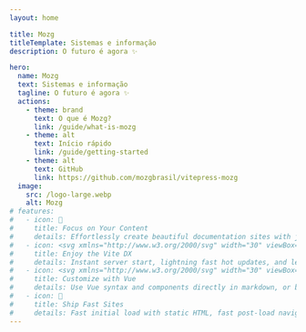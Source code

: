```yaml
---
layout: home

title: Mozg
titleTemplate: Sistemas e informação
description: O futuro é agora ✨

hero:
  name: Mozg
  text: Sistemas e informação
  tagline: O futuro é agora ✨
  actions:
    - theme: brand
      text: O que é Mozg?
      link: /guide/what-is-mozg
    - theme: alt
      text: Início rápido
      link: /guide/getting-started
    - theme: alt
      text: GitHub
      link: https://github.com/mozgbrasil/vitepress-mozg
  image:
    src: /logo-large.webp
    alt: Mozg
# features:
#   - icon: 📝
#     title: Focus on Your Content
#     details: Effortlessly create beautiful documentation sites with just markdown.
#   - icon: <svg xmlns="http://www.w3.org/2000/svg" width="30" viewBox="0 0 256 256.32"><defs><linearGradient id="a" x1="-.828%" x2="57.636%" y1="7.652%" y2="78.411%"><stop offset="0%" stop-color="#41D1FF"/><stop offset="100%" stop-color="#BD34FE"/></linearGradient><linearGradient id="b" x1="43.376%" x2="50.316%" y1="2.242%" y2="89.03%"><stop offset="0%" stop-color="#FFEA83"/><stop offset="8.333%" stop-color="#FFDD35"/><stop offset="100%" stop-color="#FFA800"/></linearGradient></defs><path fill="url(#a)" d="M255.153 37.938 134.897 252.976c-2.483 4.44-8.862 4.466-11.382.048L.875 37.958c-2.746-4.814 1.371-10.646 6.827-9.67l120.385 21.517a6.537 6.537 0 0 0 2.322-.004l117.867-21.483c5.438-.991 9.574 4.796 6.877 9.62Z"/><path fill="url(#b)" d="M185.432.063 96.44 17.501a3.268 3.268 0 0 0-2.634 3.014l-5.474 92.456a3.268 3.268 0 0 0 3.997 3.378l24.777-5.718c2.318-.535 4.413 1.507 3.936 3.838l-7.361 36.047c-.495 2.426 1.782 4.5 4.151 3.78l15.304-4.649c2.372-.72 4.652 1.36 4.15 3.788l-11.698 56.621c-.732 3.542 3.979 5.473 5.943 2.437l1.313-2.028 72.516-144.72c1.215-2.423-.88-5.186-3.54-4.672l-25.505 4.922c-2.396.462-4.435-1.77-3.759-4.114l16.646-57.705c.677-2.35-1.37-4.583-3.769-4.113Z"/></svg>
#     title: Enjoy the Vite DX
#     details: Instant server start, lightning fast hot updates, and leverage Vite ecosystem plugins.
#   - icon: <svg xmlns="http://www.w3.org/2000/svg" width="30" viewBox="0 0 256 220.8"><path fill="#41B883" d="M204.8 0H256L128 220.8 0 0h97.92L128 51.2 157.44 0h47.36Z"/><path fill="#41B883" d="m0 0 128 220.8L256 0h-51.2L128 132.48 50.56 0H0Z"/><path fill="#35495E" d="M50.56 0 128 133.12 204.8 0h-47.36L128 51.2 97.92 0H50.56Z"/></svg>
#     title: Customize with Vue
#     details: Use Vue syntax and components directly in markdown, or build custom themes with Vue.
#   - icon: 🚀
#     title: Ship Fast Sites
#     details: Fast initial load with static HTML, fast post-load navigation with client-side routing.
---
```


<style>
:root {
  --vp-home-hero-name-color: transparent;
  --vp-home-hero-name-background: -webkit-linear-gradient(120deg, #bd34fe 30%, #41d1ff);

  --vp-home-hero-image-background-image: linear-gradient(-45deg, #bd34fe 50%, #47caff 50%);
  --vp-home-hero-image-filter: blur(44px);
}

@media (min-width: 640px) {
  :root {
    --vp-home-hero-image-filter: blur(56px);
  }
}

@media (min-width: 960px) {
  :root {
    --vp-home-hero-image-filter: blur(68px);
  }
}
</style>

<style>
/*  Fix: "flash of unstyled content" (FOUC). */
[class^="mozg-"] {
  visibility: hidden;
}

[class^="mozg-"]:defined {
  visibility: visible;
}
</style>

<mozg-pwa></mozg-pwa>
<mozg-core></mozg-core>

<style>
  meu-componente-vanilla {
    visibility: hidden;
  }

  meu-componente-vanilla:defined {
    visibility: visible;
  }

  meu-componente-lit {
    visibility: hidden;
  }

  meu-componente-lit:defined {
    visibility: visible;
  }

  meu-componente-svelte {
    visibility: hidden;
  }

  meu-componente-svelte:defined {
    visibility: visible;
  }
</style>

<mozg-meu-componente-vanilla nome="vanilla"> </mozg-meu-componente-vanilla>
<mozg-meu-componente-lit nome="lit"> </mozg-meu-componente-lit>
<mozg-meu-componente-svelte nome="svelte"> </mozg-meu-componente-svelte>
<mozg-meu-componente-react nome="react"> </mozg-meu-componente-react>
<meu-componente-vue nome="vue"> </meu-componente-vue>

<!-- <script>
  console.log(this);
</script> -->
